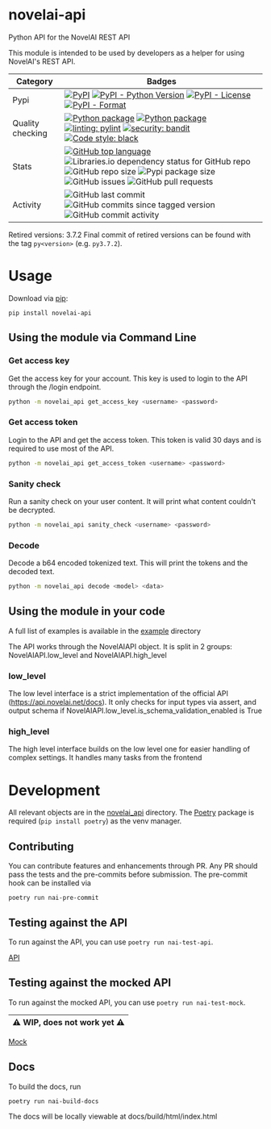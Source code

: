 # novelai-api
Python API for the NovelAI REST API

This module is intended to be used by developers as a helper for using NovelAI's REST API.

| Category         | Badges                                                                                                                                                                                                                                                                                                                                                                                                                                                                                                                                                                                                                                                                                                                        |
|------------------|-------------------------------------------------------------------------------------------------------------------------------------------------------------------------------------------------------------------------------------------------------------------------------------------------------------------------------------------------------------------------------------------------------------------------------------------------------------------------------------------------------------------------------------------------------------------------------------------------------------------------------------------------------------------------------------------------------------------------------|
| Pypi             | [![PyPI](https://img.shields.io/pypi/v/novelai-api)](https://pypi.org/project/novelai-api) [![PyPI - Python Version](https://img.shields.io/pypi/pyversions/novelai-api)](https://pypi.org/project/novelai-api) [![PyPI - License](https://img.shields.io/pypi/l/novelai-api)](https://pypi.org/project/novelai-api/) [![PyPI - Format](https://img.shields.io/pypi/format/novelai-api)](https://pypi.org/project/novelai-api/)                                                                                                                                                                                                                                                                                               |
| Quality checking | [![Python package](https://github.com/Aedial/novelai-api/actions/workflows/python-package.yml/badge.svg)](https://github.com/Aedial/novelai-api/actions/workflows/python-package.yml) [![Python package](https://github.com/Aedial/novelai-api/actions/workflows/codeql-analysis.yml/badge.svg)](https://github.com/Aedial/novelai-api/actions/workflows/codeql-analysis.yml) [![linting: pylint](https://img.shields.io/badge/linting-pylint-yellowgreen)](https://github.com/PyCQA/pylint) [![security: bandit](https://img.shields.io/badge/security-bandit-yellow.svg)](https://github.com/PyCQA/bandit) [![Code style: black](https://img.shields.io/badge/code%20style-black-000000.svg)](https://github.com/psf/black) |
| Stats            | [![GitHub top language](https://img.shields.io/github/languages/top/Aedial/novelai-api)](https://github.com/Aedial/novelai-api/search?l=python) ![Libraries.io dependency status for GitHub repo](https://img.shields.io/librariesio/github/Aedial/novelai-api) ![GitHub repo size](https://img.shields.io/github/repo-size/Aedial/novelai-api) ![Pypi package size](https://byob.yarr.is/Aedial/novelai-api/pypi-size) ![GitHub issues](https://img.shields.io/github/issues-raw/Aedial/novelai-api) ![GitHub pull requests](https://img.shields.io/github/issues-pr-raw/Aedial/novelai-api)                                                                                                                                 |
| Activity         | ![GitHub last commit](https://img.shields.io/github/last-commit/Aedial/novelai-api) ![GitHub commits since tagged version](https://img.shields.io/github/commits-since/Aedial/novelai-api/v0.30.0) ![GitHub commit activity](https://img.shields.io/github/commit-activity/m/Aedial/novelai-api)                                                                                                                                                                                                                                                                                                                                                                                                                    |

Retired versions: 3.7.2
Final commit of retired versions can be found with the tag `py<version>` (e.g. `py3.7.2`).

# Usage
Download via [pip](https://pypi.org/project/novelai-api):
```
pip install novelai-api
```

## Using the module via Command Line

### Get access key
Get the access key for your account. This key is used to login to the API through the /login endpoint.
```bash
python -m novelai_api get_access_key <username> <password>
```

### Get access token
Login to the API and get the access token. This token is valid 30 days and is required to use most of the API.
```bash
python -m novelai_api get_access_token <username> <password>
```

### Sanity check
Run a sanity check on your user content. It will print what content couldn't be decrypted.
```bash
python -m novelai_api sanity_check <username> <password>
```

### Decode
Decode a b64 encoded tokenized text. This will print the tokens and the decoded text.
```bash
python -m novelai_api decode <model> <data>
```

## Using the module in your code
A full list of examples is available in the [example](example) directory

The API works through the NovelAIAPI object.
It is split in 2 groups: NovelAIAPI.low_level and NovelAIAPI.high_level

### low_level
The low level interface is a strict implementation of the official API (<https://api.novelai.net/docs>).
It only checks for input types via assert, and output schema if NovelAIAPI.low_level.is_schema_validation_enabled is True

### high_level
The high level interface builds on the low level one for easier handling of complex settings.
It handles many tasks from the frontend


# Development
All relevant objects are in the [novelai_api](novelai_api) directory.
The [Poetry](https://pypi.org/project/poetry/) package is required (`pip install poetry`) as the venv manager.

## Contributing
You can contribute features and enhancements through PR. Any PR should pass the tests and the pre-commits before submission.
The pre-commit hook can be installed via
```
poetry run nai-pre-commit
```

## Testing against the API
To run against the API, you can use `poetry run nai-test-api`.

[API](tests/api)

## Testing against the mocked API
To run against the mocked API, you can use `poetry run nai-test-mock`.

| :warning: WIP, does not work yet :warning: |
|--------------------------------------------|

[Mock](tests/mock)

## Docs
To build the docs, run
```
poetry run nai-build-docs
```
The docs will be locally viewable at docs/build/html/index.html
